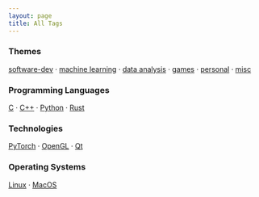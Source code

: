```yaml
---
layout: page
title: All Tags
---
```


### Themes

[software-dev](/blog/tag/software-dev) · [machine learning](/blog/tag/ml) · [data analysis](/blog/tag/data-analysis) · [games](/blog/tag/games) · [personal](/blog/tag/personal) · [misc](/blog/tag/misc)


### Programming Languages

[C](/blog/tag/C) · [C++](/blog/tag/C++) · [Python](/blog/tag/Python) · [Rust](/blog/tag/Rust)


### Technologies

[PyTorch](/blog/tag/PyTorch) · [OpenGL](/blog/tag/OpenGL) · [Qt](/blog/tag/Qt)


### Operating Systems

[Linux](/blog/tag/Linux) · [MacOS](/blog/tag/Linux)
